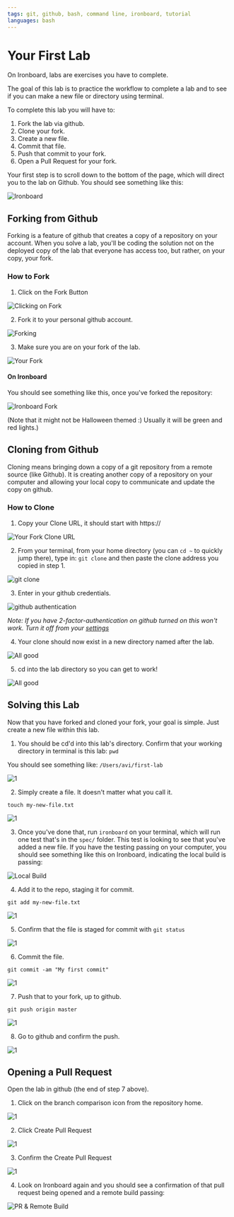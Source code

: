 ```yaml
---
tags: git, github, bash, command line, ironboard, tutorial
languages: bash
---
```


# Your First Lab

On Ironboard, labs are exercises you have to complete.

The goal of this lab is to practice the workflow to complete a lab and to see if you can make a new file or directory using terminal.

To complete this lab you will have to:

1. Fork the lab via github.
2. Clone your fork.
3. Create a new file.
4. Commit that file.
5. Push that commit to your fork.
6. Open a Pull Request for your fork.

Your first step is to scroll down to the bottom of the page, which will direct you to the lab on Github. You should see something like this:

![Ironboard](https://s3-us-west-2.amazonaws.com/readme-photos/ib-1.png)

## Forking from Github

Forking is a feature of github that creates a copy of a repository on your account. When you solve a lab, you'll be coding the solution not on the deployed copy of the lab that everyone has access too, but rather, on your copy, your fork.

### How to Fork

1. Click on the Fork Button

![Clicking on Fork](http://flatiron-videos.s3.amazonaws.com/ironboard/ironboard-tutorial/1-how-to-fork.png)

2. Fork it to your personal github account.

![Forking](http://flatiron-videos.s3.amazonaws.com/ironboard/ironboard-tutorial/2-how-to-fork.png)

3. Make sure you are on your fork of the lab.

![Your Fork](http://flatiron-videos.s3.amazonaws.com/ironboard/ironboard-tutorial/3-how-to-fork.png)

#### On Ironboard

You should see something like this, once you've forked the repository:

![Ironboard Fork](https://s3-us-west-2.amazonaws.com/readme-photos/ib-2.png)

(Note that it might not be Halloween themed :) Usually it will be green and red lights.)

## Cloning from Github

Cloning means bringing down a copy of a git repository from a remote source (like Github). It is creating another copy of a repository on your computer and allowing your local copy to communicate and update the copy on github.

### How to Clone

1. Copy your Clone URL, it should start with https://

![Your Fork Clone URL](http://flatiron-videos.s3.amazonaws.com/ironboard/ironboard-tutorial/1-how-to-clone.png)

2. From your terminal, from your home directory (you can `cd ~` to quickly jump there), type in: `git clone` and then paste the clone address you copied in step 1.

![git clone](http://flatiron-videos.s3.amazonaws.com/ironboard/ironboard-tutorial/2-how-to-clone.png)

3. Enter in your github credentials.

![github authentication](http://flatiron-videos.s3.amazonaws.com/ironboard/ironboard-tutorial/3-how-to-clone.png)

_Note: If you have 2-factor-authentication on github turned on this won't work. Turn it off from your [settings](https://github.com/settings/security)_

4. Your clone should now exist in a new directory named after the lab.

![All good](http://flatiron-videos.s3.amazonaws.com/ironboard/ironboard-tutorial/4-how-to-clone.png)

5. cd into the lab directory so you can get to work!

![All good](http://flatiron-videos.s3.amazonaws.com/ironboard/ironboard-tutorial/5-how-to-clone.png)

## Solving this Lab

Now that you have forked and cloned your fork, your goal is simple. Just create a new file within this lab.

1. You should be cd'd into this lab's directory. Confirm that your working directory in terminal is this lab: `pwd`

You should see something like: `/Users/avi/first-lab`

![1](http://flatiron-videos.s3.amazonaws.com/ironboard/ironboard-tutorial/1-solving-the-lab.png)

2. Simply create a file. It doesn't matter what you call it.

`touch my-new-file.txt`

![1](http://flatiron-videos.s3.amazonaws.com/ironboard/ironboard-tutorial/2-solving-the-lab.png)

3. Once you've done that, run `ironboard` on your terminal, which will run one test that's in the `spec/` folder. This test is looking to see that you've added a new file. If you have the testing passing on your computer, you should see something like this on Ironboard, indicating the local build is passing:

![Local Build](https://s3-us-west-2.amazonaws.com/readme-photos/ib-3.png)

4. Add it to the repo, staging it for commit.

`git add my-new-file.txt`

![1](http://flatiron-videos.s3.amazonaws.com/ironboard/ironboard-tutorial/3-solving-the-lab.png)

5. Confirm that the file is staged for commit with `git status`

![1](http://flatiron-videos.s3.amazonaws.com/ironboard/ironboard-tutorial/4-solving-the-lab.png)

6. Commit the file.

`git commit -am "My first commit"`

![1](http://flatiron-videos.s3.amazonaws.com/ironboard/ironboard-tutorial/5-solving-the-lab.png)


7. Push that to your fork, up to github.

`git push origin master`

![1](http://flatiron-videos.s3.amazonaws.com/ironboard/ironboard-tutorial/6-solving-the-lab.png)


8. Go to github and confirm the push.

![1](http://flatiron-videos.s3.amazonaws.com/ironboard/ironboard-tutorial/7-solving-the-lab.png)

## Opening a Pull Request

Open the lab in github (the end of step 7 above).

1. Click on the branch comparison icon from the repository home.

![1](http://flatiron-videos.s3.amazonaws.com/ironboard/ironboard-tutorial/1-opening-pull-request.png)

2. Click Create Pull Request

![1](http://flatiron-videos.s3.amazonaws.com/ironboard/ironboard-tutorial/2-opening-pull-request.png)

3. Confirm the Create Pull Request

![1](http://flatiron-videos.s3.amazonaws.com/ironboard/ironboard-tutorial/3-opening-the-pull-request.png)

4. Look on Ironboard again and you should see a confirmation of that pull request being opened and a remote build passing:

![PR & Remote Build](https://s3-us-west-2.amazonaws.com/readme-photos/ib-4.png)






